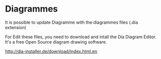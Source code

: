 # Diagrammes

It is possible to update Diagramme with the diagrammes files (.dia extension)

For Edit these files, you need to download and intall the Dia Diagram Editor. It's a free Open Source diagram drawing software.

http://dia-installer.de/download/index.html.en